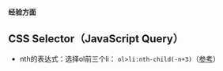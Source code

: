 <!-- more -->
#### 经验方面
## CSS Selector（JavaScript Query）
- nth的表达式：选择ol前三个li：
`ol>li:nth-child(-n+3)`（[参考](https://stackoverflow.com/a/56692826)）
